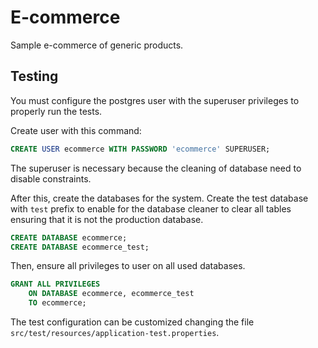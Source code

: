 # E-commerce

Sample e-commerce of generic products.

## Testing 

You must configure the postgres user with the superuser 
privileges to properly run the tests.

Create user with this command: 

```sql
CREATE USER ecommerce WITH PASSWORD 'ecommerce' SUPERUSER;
```

The superuser is necessary because the cleaning of database 
need to disable constraints.

After this, create the databases for the system. Create the
test database with `test` prefix to enable for the database
cleaner to clear all tables ensuring that it is not the 
production database.

```sql
CREATE DATABASE ecommerce;
CREATE DATABASE ecommerce_test;
```

Then, ensure all privileges to user on all used databases.

```sql
GRANT ALL PRIVILEGES 
    ON DATABASE ecommerce, ecommerce_test 
    TO ecommerce;
```

The test configuration can be customized changing the file
`src/test/resources/application-test.properties`.
